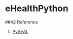 # eHealthPython

##h2 Reference
1. [PySEAL](https://github.com/Lab41/PySEAL "Homomorphic Encryption Library")

